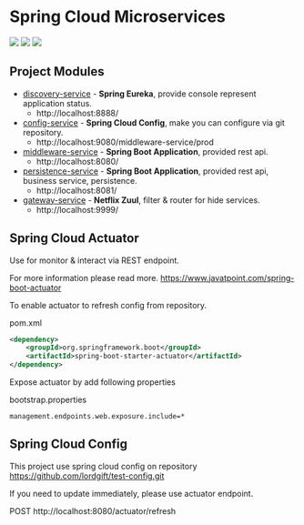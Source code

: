 # Spring Cloud Microservices
![](https://img.shields.io/badge/Java-8-orange.svg?logo=java)
![](https://img.shields.io/badge/Spring%20Cloud-Greenwich.SR3-green.svg)
![](https://img.shields.io/badge/Gradle-5.2.1-002A32.svg)


## Project Modules
- [discovery-service](discovery-service) - **Spring Eureka**, provide console represent application status.
  - http://localhost:8888/
- [config-service](config-service) - **Spring Cloud Config**, make you can configure via git repository.
  - http://localhost:9080/middleware-service/prod
- [middleware-service](middleware-service) - **Spring Boot Application**, provided rest api.
  - http://localhost:8080/
- [persistence-service](persistence-service) - **Spring Boot Application**, provided rest api, business service, persistence.
  - http://localhost:8081/
- [gateway-service](gateway-service) - **Netflix Zuul**, filter & router for hide services.
  - http://localhost:9999/

## Spring Cloud Actuator

Use for monitor & interact via REST endpoint. 

For more information please read more. https://www.javatpoint.com/spring-boot-actuator

To enable actuator to refresh config from repository.

pom.xml
```xml
<dependency>
    <groupId>org.springframework.boot</groupId>
    <artifactId>spring-boot-starter-actuator</artifactId>
</dependency>
```


Expose actuator by add following properties

bootstrap.properties
```properties
management.endpoints.web.exposure.include=*
```



## Spring Cloud Config

This project use spring cloud config on repository https://github.com/lordgift/test-config.git

If you need to update immediately, please use actuator endpoint.

POST http://localhost:8080/actuator/refresh
